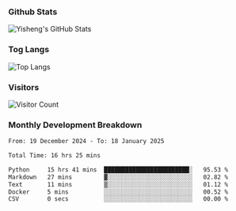 ### Github Stats
![Yisheng's GitHub Stats](https://github-readme-stats-9qabuvhk1-gongyisheng.vercel.app/api?username=gongyisheng&count_private=true&show_icons=true)
### Tog Langs
![Top Langs](https://github-readme-stats-9qabuvhk1-gongyisheng.vercel.app/api/top-langs/?username=gongyisheng&layout=compact)
### Visitors
![Visitor Count](https://profile-counter.glitch.me/gongyisheng/count.svg)
### Monthly Development Breakdown
<!--START_SECTION:waka-->

```txt
From: 19 December 2024 - To: 18 January 2025

Total Time: 16 hrs 25 mins

Python     15 hrs 41 mins  ████████████████████████░   95.53 %
Markdown   27 mins         ▓░░░░░░░░░░░░░░░░░░░░░░░░   02.82 %
Text       11 mins         ▒░░░░░░░░░░░░░░░░░░░░░░░░   01.12 %
Docker     5 mins          ░░░░░░░░░░░░░░░░░░░░░░░░░   00.52 %
CSV        0 secs          ░░░░░░░░░░░░░░░░░░░░░░░░░   00.00 %
```

<!--END_SECTION:waka-->

